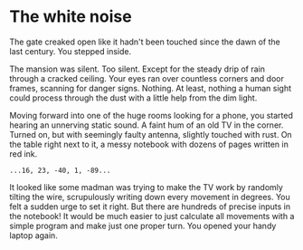 # The white noise
The gate creaked open like it hadn't been touched since the dawn of the last century. You stepped inside.

The mansion was silent. Too silent. Except for the steady drip of rain through a cracked ceiling. Your eyes ran over countless corners and door frames, scanning for danger signs. Nothing. At least, nothing a human sight could process through the dust with a little help from the dim light.

Moving forward into one of the huge rooms looking for a phone, you started hearing an unnerving static sound. A faint hum of an old TV in the corner. Turned on, but with seemingly faulty antenna, slightly touched with rust. On the table right next to it, a messy notebook with dozens of pages written in red ink.
```
...16, 23, -40, 1, -89...
```
It looked like some madman was trying to make the TV work by randomly tilting the wire, scrupulously writing down every movement in degrees. You felt a sudden urge to set it right. But there are hundreds of precise inputs in the notebook! It would be much easier to just calculate all movements with a simple program and make just one proper turn. You opened your handy laptop again.
